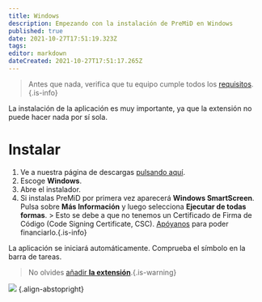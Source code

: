 ```yaml
---
title: Windows
description: Empezando con la instalación de PreMiD en Windows
published: true
date: 2021-10-27T17:51:19.323Z
tags: 
editor: markdown
dateCreated: 2021-10-27T17:51:17.265Z
---
```


> Antes que nada, verifica que tu equipo cumple todos los [requisitos](/insatll/requirements).{.is-info}

La instalación de la aplicación es muy importante, ya que la extensión no puede hacer nada por sí sola.

# Instalar
1. Ve a nuestra página de descargas [pulsando aquí](https://premid.app/downloads).
2. Escoge **Windows**.
3. Abre el instalador.
4. Si instalas PreMiD por primera vez aparecerá **Windows SmartScreen**. Pulsa sobre **Más Información** y luego selecciona **Ejecutar de todas formas**. > Esto se debe a que no tenemos un Certificado de Firma de Código (Code Signing Certificate, CSC). [Apóyanos](https://www.patreon.com/Timeraa) para poder financiarlo.{.is-info}

La aplicación se iniciará automáticamente. Comprueba el símbolo en la barra de tareas.

> No olvides [añadir **la extensión**](/install).{.is-warning}

![](https://a.icons8.com/djxbtnYm/GBjHDS/svg.svg) {.align-abstopright}
